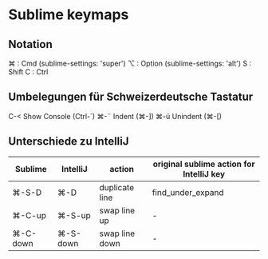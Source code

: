 Sublime keymaps
===============

## Notation

⌘ : Cmd (sublime-settings: 'super')
⌥ : Option (sublime-settings: 'alt')
S : Shift
C : Ctrl


## Umbelegungen für Schweizerdeutsche Tastatur

C-<     Show Console (Ctrl-`)
⌘-¨     Indent (⌘-])
⌘-ü     Unindent (⌘-[)


## Unterschiede zu IntelliJ

| Sublime    | IntelliJ   | action            | original sublime action for IntelliJ key  |
| ---------- | ---------- | ----------------- | ----------------------------------------- |
| ⌘-S-D      | ⌘-D       | duplicate line    | find_under_expand                         |
| ⌘-C-up     | ⌘-S-up    | swap line up      | -                                         |
| ⌘-C-down   | ⌘-S-down  | swap line down    | -                                         |

